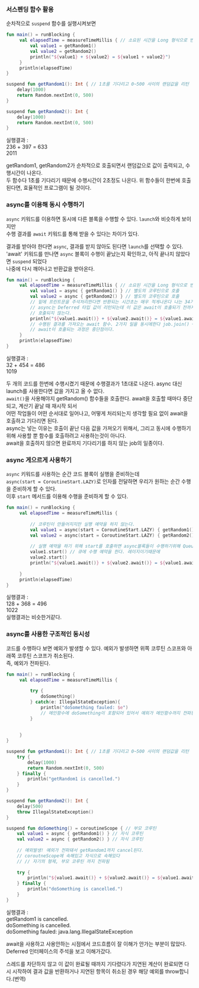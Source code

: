 ### 서스펜딩 함수 활용

순차적으로 `suspend` 함수를 실행시켜보면

~~~kotlin
fun main() = runBlocking {
     val elapsedTime = measureTimeMillis { // 소요된 시간을 Long 형식으로 반환
         val value1 = getRandom1()
         val value2 = getRandom2()
         println("${value1} + ${value2} = ${value1 + value2}")
     }
     println(elapsedTime)
}

suspend fun getRandom1(): Int { // 1초를 기다리고 0~500 사이의 랜덤값을 리턴
    delay(1000)
    return Random.nextInt(0, 500)
}

suspend fun getRandom2(): Int {
    delay(1000)
    return Random.nextInt(0, 500)
}
~~~

실행결과 : <br>
236 + 397 = 633<br>
2011<br>

getRandom1, getRandom2가 순차적으로 호출되면서 랜덤값으로 값이 출력되고, 수행시간이 나온다.<br>
두 함수다 1초를 기다리기 때문에 수행시간이 2초정도 나온다. 위 함수들이 한번에 호출된다면, 효율적인 프로그램이 될 것이다. <br>

### async를 이용해 동시 수행하기
`async` 키워드를 이용하면 동시에 다른 블록을 수행할 수 있다. `launch`와 비슷하게 보이지만<br>
수행 결과를 `await` 키워드를 통해 받을 수 있다는 차이가 있다.<br>

결과를 받아야 한다면 `async`, 결과를 받지 않아도 된다면 `launch`를 선택할 수 있다.<br>
'await' 키워드를 만나면 `async` 블록이 수행이 끝났는지 확인하고, 아직 끝나지 않았다면 `suspend` 되었다<br>
나중에 다시 깨어나고 반환값을 받아온다.

~~~kotlin
fun main() = runBlocking {
     val elapsedTime = measureTimeMillis { // 소요된 시간을 Long 형식으로 반환
         val value1 = async { getRandom1() } // 별도의 코루틴으로 호출
         val value2 = async { getRandom2() } // 별도의 코루틴으로 호출
         // 밑에 프린트문을 주석처리한다면 반환되는 시간초는 매우 적게나온다 나는 34가 나왔다.
         // async는 Deferred 타입 값이 리턴되는데 이 값은 await이 호출되기 전까지 getRandom 함수들은
         // 호출되지 않는다.
         println("${value1.await()} + ${value2.await()} = ${value1.await() + value2.await()}")
         // 수행된 결과를 가져오는 await 함수. 2가지 일을 동시에한다 job.join() + 결과도 가져옴
         // await이 호출되는 과정은 중단점이다.
     }
     println(elapsedTime)
}
~~~

실행결과 : <br>
32 + 454 = 486<br>
1019<br>

두 개의 코드를 한번에 수행시켰기 때문에 수행결과가 1초대로 나온다. async 대신 launch를 사용한다면 값을 가지고 올 수 없다.<br>
`await()`을 사용해야지 getRandom() 함수들을 호출한다. await을 호출할 때마다 중단되고, 계산기 끝날 때 재시작 되서<br>
어떤 작업들이 어떤 순서대로 일어나고, 어떻게 처리되는지 생각할 필요 없이 await을 호출하고 기다리면 된다.<br>
async는 넣는 이유는 호출이 끝난 다음 값을 가져오기 위해서, 그리고 동시에 수행하기 위해 사용할 뿐 함수를 호출하려고 사용하는것이 아니다.<br>
await을 호출하지 않으면 완료까지 기다리기를 하지 않는 job의 일종이다.

### async 게으르게 사용하기
`async` 키워드를 사용하는 순간 코드 블록이 실행을 준비하는데<br>
`async(start = CoroutineStart.LAZY)`로 인자를 전달하면 우리가 원하는 순간 수행을 준비하게 할 수 있다.<br>
이후 `start` 메서드를 이용해 수행을 준비하게 할 수 있다.

~~~kotlin
fun main() = runBlocking {
     val elapsedTime = measureTimeMillis { 
         
         // 코루틴이 만들어지지만 실행 예약을 하지 않는다.
         val value1 = async(start = CoroutineStart.LAZY) { getRandom1() } 
         val value2 = async(start = CoroutineStart.LAZY) { getRandom2() } 
         
         // 실행 예약을 하기 위해 start를 호출하면 async블록들이 수행하기위해 Queue에 올라간다.
         value1.start() // 큐에 수행 예약을 한다. 레이지이기때문에
         value2.start()
         println("${value1.await()} + ${value2.await()} = ${value1.await() + value2.await()}")
        
     }
     println(elapsedTime)
}
~~~
실행결과 : <br>
128 + 368 = 496<br>
1022<br>
실행결과는 비슷한거같다.<br>

### async를 사용한 구조적인 동시성
코드를 수행하다 보면 예외가 발생할 수 있다. 예외가 발생하면 위쪽 코루틴 스코프와 아래쪽 코루틴 스코프가 취소된다.<br>
즉, 예외가 전파된다.

~~~kotlin
fun main() = runBlocking {
     val elapsedTime = measureTimeMillis { 
         
         try {
             doSomething()
         } catch(e: IllegalStateException){
             println("doSomething fauled: $e")
             // 메인함수에 doSomething이 포함되어 있어서 예외가 메인함수까지 전파된다.
         }
        
        
     }
}

suspend fun getRandom1(): Int { // 1초를 기다리고 0~500 사이의 랜덤값을 리턴
    try {
        delay(1000)
    	return Random.nextInt(0, 500)
    } finally {
        println("getRandom1 is cancelled.")
    }
}

suspend fun getRandom2(): Int {
    delay(500)
    throw IllegalStateException()
}

suspend fun doSomething() = coroutineScope { // 부모 코루틴
    val value1 = async { getRandom1() } // 자식 코루틴
    val value2 = async { getRandom2() } // 자식 코루틴
    
    // 예외발생! 예외가 전파돼서 getRandom1까지 cancel된다.
    // coroutneScope에 속해있고 자식으로 속해있다
    // // 자기의 형제, 부모 코루틴 까지 전파됨
    
    try {
        println("${value1.await()} + ${value2.await()} = ${value1.await() + value2.await()}")
    } finally {
        println("doSomething is cancelled.")
    }
}
~~~
실행결과 : <br>
getRandom1 is cancelled.<br>
doSomething is cancelled.<br>
doSomething fauled: java.lang.IllegalStateException<br>

await을 사용하고 사용안하는 시점에서 코드흐름이 잘 이해가 안가는 부분이 많았다.<br>
Deferred 인터페이스의 주석을 보고 이해가갔다.<br>

스레드를 차단하지 않고 이 값이 완료될 때까지 기다렸다가 지연된 계산이 완료되면 다시 시작하여 결과 값을 반환하거나 지연된 항목이 취소된 경우 해당 예외를 throw합니다.(번역)<br>







